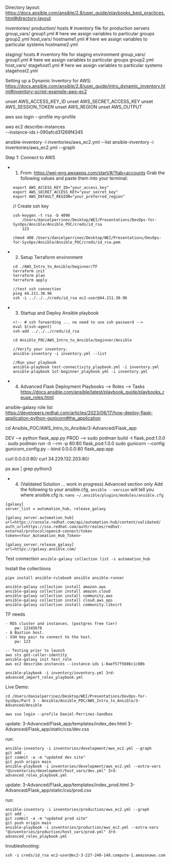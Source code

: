 Directory layout: https://docs.ansible.com/ansible/2.8/user_guide/playbooks_best_practices.html#directory-layout

inventories/
   production/
      hosts               # inventory file for production servers
      group_vars/
         group1.yml       # here we assign variables to particular groups
         group2.yml
      host_vars/
         hostname1.yml    # here we assign variables to particular systems
         hostname2.yml

   staging/
      hosts               # inventory file for staging environment
      group_vars/
         group1.yml       # here we assign variables to particular groups
         group2.yml
      host_vars/
         stagehost1.yml   # here we assign variables to particular systems
         stagehost2.yml


Setting up a Dynamic Inventory for AWS: https://docs.ansible.com/ansible/2.8/user_guide/intro_dynamic_inventory.html#inventory-script-example-aws-ec2
<!-- you may need to unset envars -->
unset AWS_ACCESS_KEY_ID
unset AWS_SECRET_ACCESS_KEY
unset AWS_SESSION_TOKEN
unset AWS_REGION
unset AWS_OUTPUT

aws sso login --profile my-profile

aws ec2 describe-instances \
    --instance-ids i-090afcd31269f4345

ansible-inventory -i inventories/aws_ec2.yml --list
ansible-inventory -i inventories/aws_ec2.yml --graph




Step 1: Connect to AWS
- 1. From: https://wei-eng.awsapps.com/start/#/?tab=accounts
    Grab the following values and paste them into your terminal:
    ```
    export AWS_ACCESS_KEY_ID="your_access_key"
    export AWS_SECRET_ACCESS_KEY="your_secret_key"
    export AWS_DEFAULT_REGION="your_preferred_region"
    ```
    // Create ssh key
    ```
    ssh-keygen -t rsa -b 4096
        /Users/danielperrinez/Desktop/WEI/Presentations/DevOps-for-SysOps/Ansible/Ansible_POC/creds/id_rsa
        123

    chmod 400 /Users/danielperrinez/Desktop/WEI/Presentations/DevOps-for-SysOps/Ansible/Ansible_POC/creds/id_rsa.pem

    ```

- 2. Setup Terraform environment
    ```
    cd ./AWS_Intro_to_Ansible/beginner/TF
    terraform init
    terraform plan
    terraform apply

    //test ssh connection
    ping 44.211.30.96
    ssh -i ../../../creds/id_rsa ec2-user@44.211.30.96
    ```

- 3. Startup and Deploy Ansible playbook
    ```
    <!-- # ssh forwarding ... no need to use ssh password -->
    eval $(ssh-agent)
    ssh-add ../../../creds/id_rsa

    cd Ansible_POC/AWS_Intro_to_Ansible/beginner/Ansible

    //Verify your inventory.
    ansible-inventory -i inventory.yml --list

    //Run your playbook
    ansible-playbook test-connectivity_playbook.yml -i inventory.yml
    ansible-playbook 1st-beginner_playbook.yml -i inventory.yml
    ```


- 4. Advanced Flask Deployment
Playbooks --> Roles --> Tasks
https://docs.ansible.com/ansible/latest/playbook_guide/playbooks_reuse_roles.html

<!-- Verify roles location -->
ansible-galaxy role list 
https://developers.redhat.com/articles/2023/08/17/how-deploy-flask-application-python-gunicorn#the_application

cd Ansible_POC/AWS_Intro_to_Ansible/3-Advanced/Flask_app

DEV --> python flask_app.py
PROD --> 
sudo podman build -t flask_pod:1.0.0 .
sudo podman run -it --rm -p 80:80 flask_pod:1.0.0
sudo gunicorn --config gunicorn_config.py --bind 0.0.0.0:80 flask_app:app

curl 0.0.0.0:80/
curl 34.229.132.203:80/



ps aux | grep python3

- 4. (Validated Solution ... work in progress) Advanced section only
Add the following to your ansible.cfg, `ansible --version` will tell you where ansible.cfg is.
`nano ~/.ansible/plugins/modules/ansible.cfg`

```
[galaxy]
server_list = automation_hub, release_galaxy

[galaxy_server.automation_hub]
url=https://console.redhat.com/api/automation-hub/content/validated/
auth_url=https://sso.redhat.com/auth/realms/redhat-external/protocol/openid-connect/token
token=<Your_Automation_Hub_Token>

[galaxy_server.release_galaxy]
url=https://galaxy.ansible.com/
```

Test connection
`ansible-galaxy collection list -s automation_hub`

Install the collectiions
```
pipx install ansible-rulebook ansible ansible-runner

ansible-galaxy collection install amazon.aws
ansible-galaxy collection install amazon.cloud
ansible-galaxy collection install community.aws
ansible-galaxy collection install cloud.aws_ops
ansible-galaxy collection install community.libvirt
```

TF needs
```
- RDS cluster and instances. (postgres free tier)
    pw: 12345678
- A Bastion host.
- SSH key pair to connect to the host.
    pw: 123
```

```
-- Testing prior to launch
aws sts get-caller-identity
ansible-galaxy init test_role
aws ec2 describe-instances --instance-ids i-0aef57f5686c1c80b

ansible-playbook -i inventory/inventory.yml 3rd-advanced_import_roles_playbook.yml 
```


Live Demo:
```
cd /Users/danielperrinez/Desktop/WEI/Presentations/DevOps-for-SysOps/Part 3 - Ansible/Ansible_POC/AWS_Intro_to_Ansible/3-Advanced/Ansible

aws sso login --profile Daniel-Perrinez-Sandbox
```
<!-- Update and deploy dev app -->
update: 
    3-Advanced/Flask_app/templates/index_dev.html
    3-Advanced/Flask_app/static/css/dev.css

run:
```
ansible-inventory -i inventories/development/aws_ec2.yml --graph
git add .
git commit -a -m "updated dev site"
git push origin main
ansible-playbook -i inventories/development/aws_ec2.yml --extra-vars "@inventories/development/host_vars/dev.yml" 3rd-advanced_roles_playbook.yml
```

<!-- Update and deploy prod app -->
update: 
    3-Advanced/Flask_app/templates/index_prod.html
    3-Advanced/Flask_app/static/css/prod.css

run:
```
ansible-inventory -i inventories/production/aws_ec2.yml --graph
git add .
git commit -a -m "updated prod site"
git push origin main
ansible-playbook -i inventories/production/aws_ec2.yml --extra-vars "@inventories/production/host_vars/prod.yml" 3rd-advanced_roles_playbook.yml
```

troubleshooting:
```
ssh -i creds/id_rsa ec2-user@ec2-3-227-240-148.compute-1.amazonaws.com
```